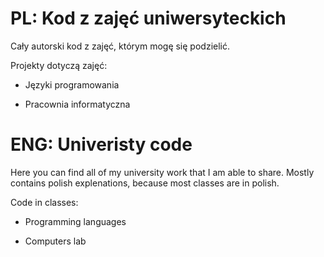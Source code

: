 # PL: Kod z zajęć uniwersyteckich
Cały autorski kod z zajęć, którym mogę się podzielić.

Projekty dotyczą zajęć:

- Języki programowania

- Pracownia informatyczna

# ENG: Univeristy code
Here you can find all of my university work that I am able to share.
Mostly contains polish explenations, because most classes are in polish.

Code in classes:

- Programming languages

- Computers lab


